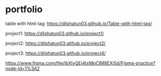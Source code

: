 # portfolio
table with html tag: https://dilshatun03.github.io/Table-with-html-tag/

project1: https://dilshatun03.github.io/project1/

project2: https://dilshatun03.github.io/project2/

project3: https://dilshatun03.github.io/project4/

https://www.figma.com/file/jbXIvQEi4txMpClM8EXiSd/Figma-practice?node-id=1%3A2
